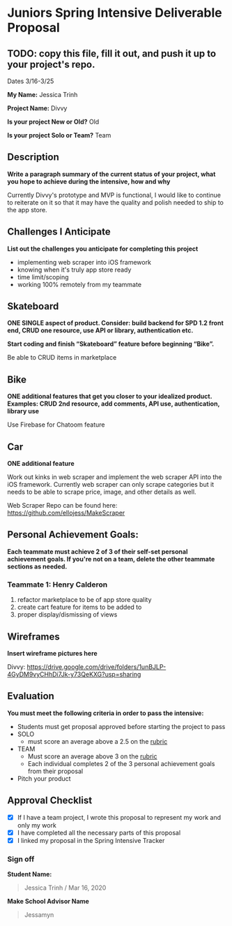 # Juniors Spring Intensive Deliverable Proposal

## TODO: copy this file, fill it out, and push it up to your project's repo.

Dates 3/16-3/25

**My Name:** Jessica Trinh


**Project Name:** Divvy


**Is your project New or Old?** Old


**Is your project Solo or Team?** Team


## Description

**Write a paragraph summary of the current status of your project, what you hope to achieve during the intensive, how and why**

Currently Divvy's prototype and MVP is functional, I would like to continue to reiterate on it so that it may have the quality and polish needed to ship to the app store. 


## Challenges I Anticipate

**List out the challenges you anticipate for completing this project**

- implementing web scraper into iOS framework 
- knowing when it's truly app store ready 
- time limit/scoping 
- working 100% remotely from my teammate 

## Skateboard

**ONE SINGLE aspect of product. Consider: build backend for SPD 1.2 front end, CRUD one resource, use API or library, authentication etc.**

**Start coding and finish “Skateboard” feature before beginning “Bike”.** 

Be able to CRUD items in marketplace 

## Bike
**ONE additional features that get you closer to your idealized product. Examples: CRUD 2nd resource, add comments, API use, authentication, library use** 

Use Firebase for Chatoom feature 

## Car
**ONE additional feature** 

Work out kinks in web scraper and implement the web scraper API into the iOS framework. Currently web scraper can only scrape categories but it needs to be able to scrape price, image, and other details as well.

Web Scraper Repo can be found here: https://github.com/ellojess/MakeScraper

## Personal Achievement Goals:

**Each teammate must achieve 2 of 3 of their self-set personal achievement goals. If you're not on a team, delete the other teammate sections as needed.**

### Teammate 1: Henry Calderon 

1. refactor marketplace to be of app store quality 
2. create cart feature for items to be added to 
3. proper display/dismissing of views 

## Wireframes

**Insert wireframe pictures here**

Divvy: https://drive.google.com/drive/folders/1unBJLP-4GyDM9vyCHhDi7Jk-y73QeKXG?usp=sharing

## Evaluation

**You must meet the following criteria in order to pass the intensive:**

- Students must get proposal approved before starting the project to pass
- SOLO 
    - must score an average above a 2.5 on the [rubric]
- TEAM 
    - Must score an average above 3 on the [rubric]
    - Each individual completes 2 of the 3 personal achievement goals from their proposal
- Pitch your product

[rubric]:https://docs.google.com/document/d/1IOQDmohLBEBT-hyr-2vgw1mbZUNsq3fHxVfH0oRmVt0/edit


## Approval Checklist
- [x] If I have a team project, I wrote this proposal to represent my work and only my work
- [x] I have completed all the necessary parts of this proposal
- [x] I linked my proposal in the Spring Intensive Tracker

### Sign off

**Student Name:**                
> Jessica Trinh / Mar 16, 2020

**Make School Advisor Name**
> Jessamyn
